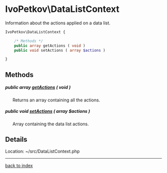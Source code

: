 # IvoPetkov\DataListContext

Information about the actions applied on a data list.

```php
IvoPetkov\DataListContext {

	/* Methods */
	public array getActions ( void )
	public void setActions ( array $actions )

}
```

## Methods

##### public array [getActions](ivopetkov.datalistcontext.getactions.method.md) ( void )

&nbsp;&nbsp;&nbsp;&nbsp;&nbsp;&nbsp;Returns an array containing all the actions.

##### public void [setActions](ivopetkov.datalistcontext.setactions.method.md) ( array $actions )

&nbsp;&nbsp;&nbsp;&nbsp;&nbsp;&nbsp;Array containing the data list actions.

## Details

Location: ~/src/DataListContext.php

---

[back to index](index.md)

